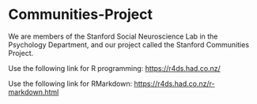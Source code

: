 # Communities-Project

We are members of the Stanford Social Neuroscience Lab in the Psychology Department, and our project called the Stanford Communities Project.


Use the following link for R programming: 
https://r4ds.had.co.nz/

Use the following link for RMarkdown: 
https://r4ds.had.co.nz/r-markdown.html


